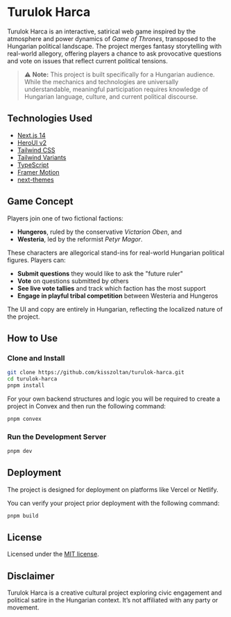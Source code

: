 # Turulok Harca

Turulok Harca is an interactive, satirical web game inspired by the atmosphere and power dynamics of _Game of Thrones_, transposed to the Hungarian political landscape. The project merges fantasy storytelling with real-world allegory, offering players a chance to ask provocative questions and vote on issues that reflect current political tensions.

> ⚠️ **Note:** This project is built specifically for a Hungarian audience. While the mechanics and technologies are universally understandable, meaningful participation requires knowledge of Hungarian language, culture, and current political discourse.

## Technologies Used

- [Next.js 14](https://nextjs.org/docs/getting-started)
- [HeroUI v2](https://heroui.com/)
- [Tailwind CSS](https://tailwindcss.com/)
- [Tailwind Variants](https://tailwind-variants.org)
- [TypeScript](https://www.typescriptlang.org/)
- [Framer Motion](https://www.framer.com/motion/)
- [next-themes](https://github.com/pacocoursey/next-themes)

## Game Concept

Players join one of two fictional factions:

- **Hungeros**, ruled by the conservative _Victarion Oben_, and
- **Westeria**, led by the reformist _Petyr Magor_.

These characters are allegorical stand-ins for real-world Hungarian political figures. Players can:

- **Submit questions** they would like to ask the "future ruler"
- **Vote** on questions submitted by others
- **See live vote tallies** and track which faction has the most support
- **Engage in playful tribal competition** between Westeria and Hungeros

The UI and copy are entirely in Hungarian, reflecting the localized nature of the project.

## How to Use

### Clone and Install

```bash
git clone https://github.com/kisszoltan/turulok-harca.git
cd turulok-harca
pnpm install
```

For your own backend structures and logic you will be required to create a project in Convex and then run the following command:

```bash
pnpm convex
```

### Run the Development Server

```bash
pnpm dev
```

## Deployment

The project is designed for deployment on platforms like Vercel or Netlify.

You can verify your project prior deployment with the following command:

```bash
pnpm build
```

## License

Licensed under the [MIT license](https://github.com/kisszoltan/turulok-harca/blob/main/LICENSE).

## Disclaimer

Turulok Harca is a creative cultural project exploring civic engagement and political satire in the Hungarian context. It’s not affiliated with any party or movement.
